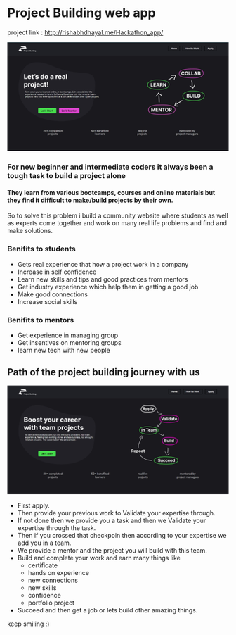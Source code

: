# Project Building web app

project link : http://rishabhdhayal.me/Hackathon_app/

![Home Page Of Application](Home-page.jpg "Home Page Of The Web Application")

### For new beginner and intermediate coders it always been a tough task to build a project alone

#### They learn from various bootcamps, courses and online materials but they find it difficult to make/build projects by their own.

So to solve this problem i build a community website where students as well as experts come together and work on many real life problems and find and make solutions.

### Benifits to students
- Gets real experience that how a project work in a company
- Increase in self confidence 
- Learn new skills and tips and good practices from mentors
- Get industry experience which help them in getting a good job
- Make good connections
- Increase social skills

### Benifits to mentors
- Get experience in managing group
- Get insentives on mentoring groups
- learn new tech with new people


## Path of the project building journey with us 

![Path Page Of Application](path-ss.jpg "Path Page Of The Web Application")

- First apply.
- Then provide your previous work to Validate your expertise through.
- If not done then we provide you a task and then we Validate your expertise through the task.
- Then if you crossed that checkpoin then according to your expertise we add you in a team.
- We provide a mentor and the project you will build with this team.
- Build and complete your work and earn many things like
     - certificate
     - hands on experience
     - new connections
     - new skills
     - confidence
     - portfolio project
 - Succeed and then get a job or lets build other amazing things.





keep smiling :)
